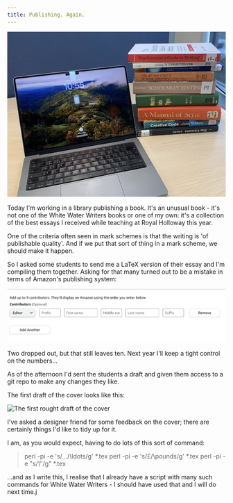 ```yaml
---
title: Publishing. Again. 
---
```

![My laptop on a desk](/assets/images/booksinlibrary.png)

Today I'm working in a library publishing a book.  It's an unusual book - it's not one of the White Water Writers books or one of my own: it's a collection of the best essays I received while teaching at Royal Holloway this year. 

One of the criteria often seen in mark schemes is that the writing is 'of publishable quality'.  And if we put that sort of thing in a mark scheme, we should make it happen.  

So I asked some students to send me a LaTeX version of their essay and I'm compiling them together.  Asking for that many turned out to be a mistake in terms of Amazon's publishing system:  

![Only Nine](/assets/images/onlynine.png)

Two dropped out, but that still leaves ten. Next year I'll keep a tight control on the numbers... 

As of the afternoon I'd sent the students a draft and given them access to a git repo to make any changes they like. 

The first draft of the cover looks like this: 

![The first rought draft of the cover](/assets/images/coverstudents.png)

I've asked a designer friend for some feedback on the cover; there are certainly things I'd like to tidy up for it.  


I am, as you would expect, having to do lots of this sort of command: 

> perl -pi -e 's/…/\\ldots/g' *.tex
> perl -pi -e 's/£/\\pounds/g' *.tex
> perl -pi -e "s/’/'/g" *.tex

...and as I write this, I realise that I already have a script with many such commands for White Water Writers - I should have used that and I will do next time.j
